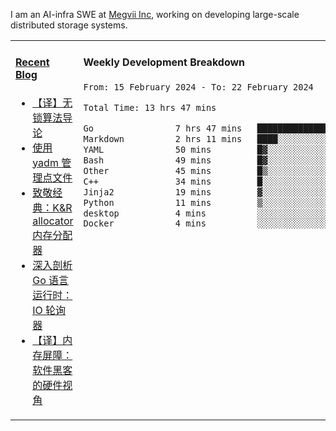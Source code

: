 I am an AI-infra SWE at [Megvii Inc](https://en.megvii.com/), working on developing large-scale distributed storage systems.

<table width="960px">
<tr>
<td valign="top" width="50%">

#### <a href="https://www.kongjun18.me" target="_blank">Recent Blog</a>

<!-- BLOG-POST-LIST:START -->
- [【译】无锁算法导论](https://kongjun18.github.io/posts/2023/07/14/)
- [使用 yadm 管理点文件](https://kongjun18.github.io/posts/2023/04/07/)
- [致敬经典：K&amp;R allocator 内存分配器](https://kongjun18.github.io/posts/2022/12/12/)
- [深入剖析 Go 语言运行时：IO 轮询器](https://kongjun18.github.io/posts/2022/11/21/)
- [【译】内存屏障：软件黑客的硬件视角](https://kongjun18.github.io/posts/2022/11/03/)
<!-- BLOG-POST-LIST:END -->

</td>
<td valign="top" width="50%">

#### Weekly Development Breakdown

<!--START_SECTION:waka-->

```txt
From: 15 February 2024 - To: 22 February 2024

Total Time: 13 hrs 47 mins

Go                7 hrs 47 mins   ██████████████░░░░░░░░░░░   56.50 %
Markdown          2 hrs 11 mins   ████░░░░░░░░░░░░░░░░░░░░░   15.87 %
YAML              50 mins         █▓░░░░░░░░░░░░░░░░░░░░░░░   06.10 %
Bash              49 mins         █▓░░░░░░░░░░░░░░░░░░░░░░░   06.02 %
Other             45 mins         █▒░░░░░░░░░░░░░░░░░░░░░░░   05.48 %
C++               34 mins         █░░░░░░░░░░░░░░░░░░░░░░░░   04.17 %
Jinja2            19 mins         ▓░░░░░░░░░░░░░░░░░░░░░░░░   02.40 %
Python            11 mins         ▒░░░░░░░░░░░░░░░░░░░░░░░░   01.42 %
desktop           4 mins          ░░░░░░░░░░░░░░░░░░░░░░░░░   00.52 %
Docker            4 mins          ░░░░░░░░░░░░░░░░░░░░░░░░░   00.49 %
```

<!--END_SECTION:waka-->
</td>
</tr>

</table>
